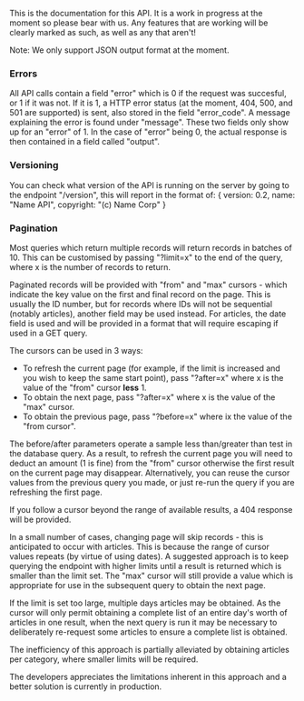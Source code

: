 This is the documentation for this API. It is a work in progress at the moment so please bear with us. Any features that are working will be clearly marked as such, as well as any that aren't!

Note: We only support JSON output format at the moment.

### Errors

All API calls contain a field "error" which is 0 if the request was succesful, or 1 if it was not. If it is 1, a HTTP error status (at the moment, 404, 500, and 501 are supported) is sent, also stored in the field "error_code". A message explaining the error is found under "message". These two fields only show up for an "error" of 1. In the case of "error" being 0, the actual response is then contained in a field called "output".

### Versioning

You can check what version of the API is running on the server by going to the endpoint "/version", this will report in the format of:
    {
        version: 0.2,
        name: "Name API",
        copyright: "(c) Name Corp"
    }

### Pagination

Most queries which return multiple records will return records in batches of 10. This can be customised by passing "?limit=x" to the end of the query, where x is the number of records to return.

Paginated records will be provided with "from" and "max" cursors - which indicate the key value on the first and final record on the page. This is usually the ID number, but for records where IDs will not be sequential (notably articles), another field may be used instead. For articles, the date field is used and will be provided in a format that will require escaping if used in a GET query.

The cursors can be used in 3 ways:

* To refresh the current page (for example, if the limit is increased and you wish to keep the same start point), pass "?after=x" where x is the value of the "from" cursor **less** 1.
* To obtain the next page, pass "?after=x" where x is the value of the "max" cursor.
* To obtain the previous page, pass "?before=x" where ix the value of the "from cursor".

The before/after parameters operate a sample less than/greater than test in the database query. As a result, to refresh the current page you will need to deduct an amount (1 is fine) from the "from" cursor otherwise the first result on the current page may disappear. Alternatively, you can reuse the cursor values from the previous query you made, or just re-run the query if you are refreshing the first page.

If you follow a cursor beyond the range of available results, a 404 response will be provided.

In a small number of cases, changing page will skip records - this is anticipated to occur with articles. This is because the range of cursor values repeats (by virtue of using dates). A suggested approach is to keep querying the endpoint with higher limits until a result is returned which is smaller than the limit set. The "max" cursor will still provide a value which is appropriate for use in the subsequent query to obtain the next page.

If the limit is set too large, multiple days articles may be obtained. As the cursor will only permit obtaining a complete list of an entire day's worth of articles in one result, when the next query is run it may be necessary to deliberately re-request some articles to ensure a complete list is obtained.

The inefficiency of this approach is partially alleviated by obtaining articles per category, where smaller limits will be required.

The developers appreciates the limitations inherent in this approach and a better solution is currently in production.